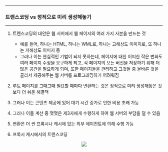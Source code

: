 -----
### 트랜스코딩 vs 정적으로 미리 생성해놓기
-----
1. 트렌스코딩의 대안은 웹 서버에서 웹 페이지의 여러 가지 사본을 만드는 것
   - 예를 들어, 하나는 HTML, 하나는 WML로, 하나는 고해상도 이미지로, 또 하나는 저해상도 이미지 등
   - 그러나 이는 현실적인 기법이 되지 못하는데, 페이지에 대한 어떠한 작은 변화도 여러 페이지 수정을 요구하게 되고, 각 페이지의 모든 버전을 저장하기 위해 더 많은 공간을 필요하게 되며, 또한 페이지들을 관리하고 그것들 중 올바른 것을 골라서 제공해주는 웹 서버를 프로그래밍하기 어려워짐

2. 루트 페이지를 그때그때 필요할 때마다 변환하는 것은 정적으로 미리 생성해놓은 것보다 더 쉬운 해결책
3. 그러나 이는 콘텐츠 제공에 있어 대기 시간 증가로 인한 비용 초래 가능
4. 그러나 이들 계산 중 몇몇은 제3자에게 수행하게 하여 웹 서버의 부담을 덜 수 있음
5. 변환은 더 싼 프록시나 캐시에 있는 외부 에이전트에 의해 수행 가능
6. 프록시 캐시에서의 트랜스코딩
<div align="center">
<img src="https://github.com/user-attachments/assets/ebd73165-3d93-4f5d-b3b7-b853c908ab56">
</div>

